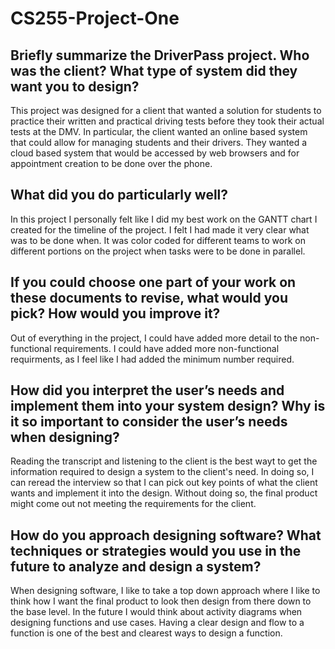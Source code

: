 # CS255-Project-One

## Briefly summarize the DriverPass project. Who was the client? What type of system did they want you to design?

This project was designed for a client that wanted a solution for students to practice their written and practical driving tests before they took their actual tests at the DMV. In particular, the client wanted an online based system that could allow for managing students and their drivers. They wanted a cloud based system that would be accessed by web browsers and for appointment creation to be done over the phone.

## What did you do particularly well?

In this project I personally felt like I did my best work on the GANTT chart I created for the timeline of the project. I felt I had made it very clear what was to be done when. It was color coded for different teams to work on different portions on the project when tasks were to be done in parallel.

## If you could choose one part of your work on these documents to revise, what would you pick? How would you improve it?

Out of everything in the project, I could have added more detail to the non-functional requirements. I could have added more non-functional requirments, as I feel like I had added the minimum number required.

## How did you interpret the user’s needs and implement them into your system design? Why is it so important to consider the user’s needs when designing?

Reading the transcript and listening to the client is the best wayt to get the information required to design a system to the client's need. In doing so, I can reread the interview so that I can pick out key points of what the client wants and implement it into the design. Without doing so, the final product might come out not meeting the requirements for the client.

## How do you approach designing software? What techniques or strategies would you use in the future to analyze and design a system?

When designing software, I like to take a top down approach where I like to think how I want the final product to look then design from there down to the base level. In the future I would think about activity diagrams when designing functions and use cases. Having a clear design and flow to a function is one of the best and clearest ways to design a function.
